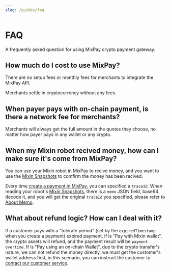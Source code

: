 ```yaml
---
slug: /guides/faq
---
```


# FAQ

A frequently asked question for using MixPay crypto payment gateway.

## How much do I cost to use MixPay?

There are no setup fees or monthly fees for merchants to integrate the MixPay API.

Merchants settle in cryptocurrency without any fees.

## When payer pays with on-chain payment, is there a network fee for merchants?

Merchants will always get the full amount in the quotes they choose, no matter how payer pays in any wallet or any crypto.

## When my Mixin robot recived money, how can I make sure it's come from MixPay?

You can use your Mixin robot in MixPay to recive money, and you want to use the [Mixin Snapshots](https://developers.mixin.one/docs/api/transfer/snapshots) to comfirm the money has been recived. 

Every time [create a payment in MixPay](/guides/integration-verview#how-to-integrate), you can specified a `traceId`. When reading your robot's [Mixin Snapshots](https://developers.mixin.one/docs/api/transfer/snapshots), there is a `memo` JSON field, base64 decode it, and you will get the original `traceId` you specified, please refer to [About Memo](/api/memo).
 
 ## What about refund logic? How can I deal with it?

If a customer pays with a "tolerate period" (set by the `expiredTimestamp` when you create a payment) expired payment, if is "Pay with Mixin wallet", the crypto assets will refund, and the payment result will be `payment overtime`. If is "Pay using an on-chain Wallet", due to the crypto transfer's nature, we can not refund the money directly, we must get the customer's wallet address first, in this scenario, you can instruct the customer to [contact our customer service](https://help.mixpay.me/en/articles/6836092-how-to-contact-customer-service). 

